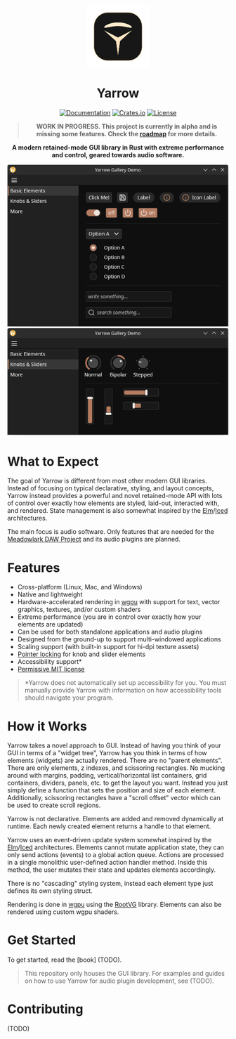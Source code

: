 <div align="center">

<img src="assets/logo.svg" width="140px" />

# Yarrow

[![Documentation](https://docs.rs/yarrow/badge.svg)](https://docs.rs/yarrow)
[![Crates.io](https://img.shields.io/crates/v/yarrow.svg)](https://crates.io/crates/yarrow)
[![License](https://img.shields.io/crates/l/yarrow.svg)](https://github.com/MeadowlarkDAW/Yarrow/blob/main/LICENSE)

> **WORK IN PROGRESS. This project is currently in alpha and is missing some features. Check the [roadmap] for more details.**

**A modern retained-mode GUI library in Rust with extreme performance and control, geared towards audio software.**

![gallery screenshot](screenshots/gallery-basic-elements.png)
![gallery screenshot](screenshots/gallery-knobs-and-sliders.png)

</div>

# What to Expect

The goal of Yarrow is different from most other modern GUI libraries. Instead of focusing on typical declarative, styling, and layout concepts, Yarrow instead provides a powerful and novel retained-mode API with lots of control over exactly how elements are styled, laid-out, interacted with, and rendered. State management is also somewhat inspired by the [Elm]/[Iced] architectures.

The main focus is audio software. Only features that are needed for the [Meadowlark DAW Project](https://github.com/MeadowlarkDAW/Meadowlark) and its audio plugins are planned.

# Features

* Cross-platform (Linux, Mac, and Windows)
* Native and lightweight
* Hardware-accelerated rendering in [wgpu] with support for text, vector graphics, textures, and/or custom shaders
* Extreme performance (you are in control over exactly how your elements are updated)
* Can be used for both standalone applications and audio plugins
* Designed from the ground-up to support multi-windowed applications
* Scaling support (with built-in support for hi-dpi texture assets)
* [Pointer locking](https://developer.mozilla.org/en-US/docs/Web/API/Pointer_Lock_API) for knob and slider elements
* Accessibility support*
* [Permissive MIT license](./LICENSE)

> \*Yarrow does not automatically set up accessibility for you. You must manually provide Yarrow with information on how accessibility tools should navigate your program.

# How it Works

Yarrow takes a novel approach to GUI. Instead of having you think of your GUI in terms of a "widget tree", Yarrow has you think in terms of how elements (widgets) are actually rendered. There are no "parent elements". There are only elements, z indexes, and scissoring rectangles. No mucking around with margins, padding, vertical/horizontal list containers, grid containers, dividers, panels, etc. to get the layout you want. Instead you just simply define a function that sets the position and size of each element. Additionally, scissoring rectangles have a "scroll offset" vector which can be used to create scroll regions.

Yarrow is not declarative. Elements are added and removed dynamically at runtime. Each newly created element returns a handle to that element.

Yarrow uses an event-driven update system somewhat inspired by the [Elm]/[Iced] architectures. Elements cannot mutate application state, they can only send actions (events) to a global action queue. Actions are processed in a single monolithic user-defined action handler method. Inside this method, the user mutates their state and updates elements accordingly.

There is no "cascading" styling system, instead each element type just defines its own styling struct.

Rendering is done in [wgpu] using the [RootVG](https://github.com/MeadowlarkDAW/rootvg) library. Elements can also be rendered using custom wgpu shaders.

# Get Started

To get started, read the [book] (TODO).

> This repository only houses the GUI library. For examples and guides on how to use Yarrow for audio plugin development, see (TODO).

# Contributing

(TODO)

[wgpu]: https://wgpu.rs
[roadmap]: ROADMAP.md
[Elm]: https://elm-lang.org
[Iced]: https://github.com/iced-rs/iced